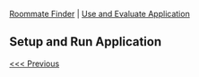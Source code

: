 [Roommate Finder](../README.md) | [Use and Evaluate Application](/docs/Use.md)

Setup and Run Application
----------------------------------



[<<< Previous](/docs/Use.md)